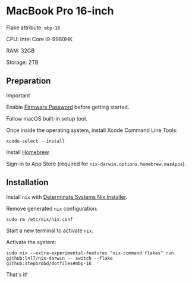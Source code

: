 # MacBook Pro 16-inch

Flake attribute: `mbp-16`

CPU: Intel Core i9-9980HK

RAM: 32GB

Storage: 2TB

## Preparation

> [!Important]
> Enable [Firmware Password](https://support.apple.com/en-us/HT204455) before getting started.

Follow macOS built-in setup tool.

Once inside the operating system, install Xcode Command Line Tools:

```shell
xcode-select --install
```

Install [Homebrew](https://brew.sh).

Sign-in to App Store (required for `nix-darwin.options.homebrew.masApps`).

## Installation

Install `nix` with [Determinate Systems Nix Installer](https://github.com/determinatesystems/nix-installer).

Remove generated `nix` configuration:

```shell
sudo rm /etc/nix/nix.conf
```

Start a new terminal to activate `nix`.

Activate the system:

```shell
sudo nix --extra-experimental-features "nix-command flakes" run github:lnl7/nix-darwin -- switch --flake github:stepbrobd/dotfiles#mbp-16
```

That's it!
